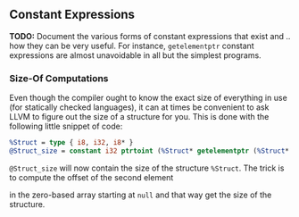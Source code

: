 ## Constant Expressions


**TODO:** Document the various forms of constant expressions that exist and .. how they can be very useful.  For instance,
`getelementptr` constant expressions are almost unavoidable in all but the simplest programs.


### Size-Of Computations

Even though the compiler ought to know the exact size of everything in use (for statically checked languages), it can at times be
convenient to ask LLVM to figure out the size of a structure for you.  This is done with the following little snippet of code:

```ll
%Struct = type { i8, i32, i8* }
@Struct_size = constant i32 ptrtoint (%Struct* getelementptr (%Struct* null, i32 1)) to i32
```

`@Struct_size` will now contain the size of the structure `%Struct`. The trick is to compute the offset of the second element

in the zero-based array starting at `null` and that way get the size of the structure.


